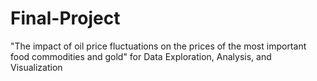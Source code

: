 # Final-Project
"The impact of oil price fluctuations on the prices of the most important food commodities and gold"
for Data Exploration, Analysis, and Visualization
